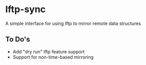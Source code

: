 # lftp-sync
A simple interface for using lftp to mirror remote data structures

## To Do's
* Add "dry run" lftp feature support
* Support for non-time-based mirroring